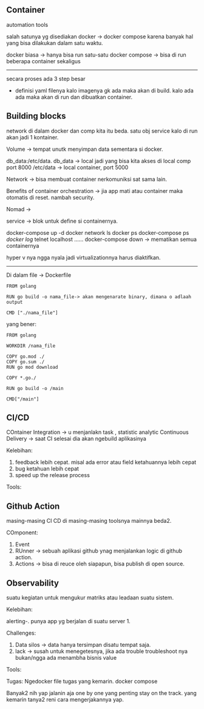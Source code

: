 <h2> Container </h2>

automation tools 

salah satunya yg disediakan docker -> docker compose karena banyak hal yang bisa dilakukan dalam satu waktu.

docker biasa -> hanya bisa run satu-satu
docker compose -> bisa di run beberapa container sekaligus

--------------------------
secara proses ada 3 step besar 
- definisi yaml filenya
kalo imagenya gk ada maka akan di build. kalo ada ada maka akan di run dan dibuatkan container.

<h2> Building blocks </h2>

network di dalam docker dan comp kita itu beda.
satu obj service kalo di run akan jadi 1 kontainer.

Volume -> tempat unutk menyimpan data sementara si docker.

db_data:/etc/data. db_data -> local jadi yang bisa kita akses di local comp port 8000
/etc/data -> local container, port 5000

Network -> bisa membuat container nerkomuniksi sat sama lain.

Benefits of container orchestration -> jia app mati atau container maka otomatis di reset. nambah security.

Nomad -> 

service -> blok untuk define si containernya.

docker-compose up -d 
docker network ls
docker ps
docker-compose ps
*docker log*
telnet localhost ......
docker-compose down -> mematikan semua containernya

hyper v nya ngga nyala jadi virtualizationnya harus diaktifkan.

---------------------------------
Di dalam file -> Dockerfile

```
FROM golang

RUN go build -o nama_file-> akan mengenarate binary, dimana o adlaah output

CMD ["./nama_file"]
```

yang bener:

```
FROM golang

WORKDIR /nama_file

COPY go.mod ./
COPY go.sum ./
RUN go mod download

COPY *.go./

RUN go build -o /main

CMD["/main"]
```

<h2> CI/CD </h2>

COntainer Integration -> u menjanlakn task , statistic analytic
Continuous Delivery -> saat CI selesai dia akan ngebuild aplikasinya

Kelebihan:
1. feedback lebih cepat. misal ada error atau field ketahuannya lebih cepat
2. bug ketahuan lebih cepat
3. speed up the release process

Tools: 

<h2> Github Action </h2>

masing-masing CI CD di masing-masing toolsnya mainnya beda2. 

COmponent:
1. Event 
2. RUnner -> sebuah aplikasi github ynag menjalankan logic di github action.
3. Actions -> bisa di reuce oleh siapapun, bisa publish di open source. 

<h2> Observability </h2>

suatu kegiatan untuk mengukur matriks atau leadaan suatu sistem. 

Kelebihan:

alerting-. punya app yg berjalan di suatu server 
1. 

Challenges:
1. Data silos -> data hanya tersimpan disatu tempat saja.
2. lack -> susah untuk menegetesnya, jika ada trouble troubleshoot nya bukan/ngga ada menambha bisnis value

Tools: 

Tugas: Ngedocker file tugas yang kemarin. docker compose 

Banyak2 nih yap jalanin aja one by one yang penting stay on the track.
yang kemarin tanya2 reni cara mengerjakannya yap.